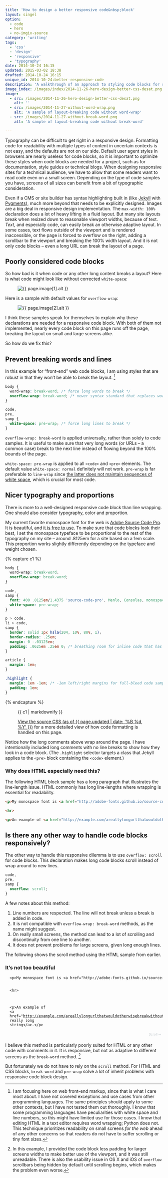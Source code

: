 ```yaml
---
title: 'How to design a better responsive code&nbsp;block'
layout: singel
option:
  - code
  - hero
  - no-imgix-source
category: 'writing'
tags:
  - 'css'
  - 'design'
  - 'responsive'
  - 'typography'
date: 2014-10-24 16:15
updated: 2015-03-02 18:38
drafted: 2014-10-24 16:15
unique_id: 2014-10-24:better-responsive-code
description: 'A walkthrough of an approach to styling code blocks for responsive websites and technical documentation.'
image_index: /images/index/2014-11-26-hero-design-better-css-desat.png
image:
  - src: /images/2014-11-26-hero-design-better-css-desat.png
    alt: ''
  - src: /images/2014-11-27-without-word-wrap.png
    alt: 'A sample of layout-breaking code without word-wrap'
  - src: /images/2014-11-27-without-break-word.png
    alt: 'A sample of layout-breaking code without break-word'

---
```


Typography can be difficult to get right in a responsive design. Formatting code for readability with multiple types of content in uncertain contexts is not easy, and the defaults are not on our side. Default user agent styles in browsers are nearly useless for code blocks, so it is important to optimize these styles when code blocks are needed for a project, such as for documentation, style guides or technical blogs. When designing responsive sites for a technical audience, we have to allow that some readers want to read code even on a small screen. Depending on the type of code samples you have, screens of all sizes can benefit from a bit of typographic consideration.

Even if a CMS or site builder has syntax highlighting built in (like [Jekyll](http://jekyllrb.com) with [Pygments](http://pygments.org/)), much more beyond that needs to be explicitly designed. Images are a big deal in responsive design implementation. The `max-width: 100%` declaration does a lot of heavy lifting in a fluid layout. But many site layouts break when resized down to reasonable viewport widths, because of text. *Text*, and especially code, can easily break an otherwise adaptive layout. In some cases, text flows outside of the viewport and is rendered inaccessible, or the page is forced to overflow on the right, adding a scrollbar to the viewport and breaking the 100% width layout. And it is not only code blocks – even a long URL can break the layout of a page.

## Poorly considered code blocks

So how bad is it when code or any other long content breaks a layout? Here is what code might look like without corrected `white-space`:

<figure class="image--narrow screenshot">
  <img
    src="{{ page.image[1].src | imgix_url }}"
    alt="{{ page.image[1].alt }}">
</figure>

Here is a sample with default values for `overflow-wrap`:

<figure class="image--narrow screenshot">
  <img
    src="{{ page.image[2].src | imgix_url }}"
    alt="{{ page.image[2].alt }}">
</figure>

I think these samples speak for themselves to explain why these declarations are needed for a responsive code block. With both of them not implemented, nearly every code block on this page runs off the page, breaking the layout on small and large screens alike.

So how do we fix this?

## Prevent breaking words and lines

In this example for “front-end” web code blocks, I am using styles that are robust in that they won’t be able to break the layout. [^1]

```css
body {
  word-wrap: break-word; /* force long words to break */
  overflow-wrap: break-word; /* newer syntax standard that replaces word-wrap */
}

code,
pre,
samp {
  white-space: pre-wrap; /* force long lines to break */
}
```

`overflow-wrap: break-word` is applied universally, rather than solely to code samples. It is useful to make sure that very long words (or URLs – a common case) break to the next line instead of flowing beyond the 100% bounds of the page.

`white-space: pre-wrap` is applied to all `<code>` and `<pre>` elements. The default value `white-space: normal` definitely will not work. `pre-wrap` is far preferable to `line-wrap` since [the latter does not maintain sequences of white space](https://developer.mozilla.org/en-US/docs/Web/CSS/white-space), which is crucial for most code.

## Nicer typography and proportions

There is more to a well-designed responsive code block than line wrapping. One should also consider typography, color and proportion.

My current favorite monospace font for the web is [Adobe Source Code Pro](http://adobe-fonts.github.io/source-code-pro). It is beautiful, and [it is free to use](http://www.google.com/fonts/specimen/Source+Code+Pro). To make sure that code blocks look their best, I set the monospace typeface to be proportional to the rest of the typography on my site – around .8125em for a site based on a 1em scale. This proportion works slightly differently depending on the typeface and weight chosen.

{% capture c1 %}
```css
body {
  word-wrap: break-word;
  overflow-wrap: break-word;
}

code,
samp {
  font: 400 .8125em/1.4375 'source-code-pro', Menlo, Consolas, monospace; /* Source Code Pro with fallbacks. */
  white-space: pre-wrap;
}

p > code,
li > code,
samp {
  border: solid 1px hsla(204, 10%, 80%, 1);
  border-radius: .25em;
  margin: 0 -.03125em;
  padding: .0625em .25em 0; /* breathing room for inline code that has a different background or an outline */
}

article {
  margin: 1em;
}

.highlight {
  margin: 1em -1em; /* -1em left/right margins for full-bleed code samples */
  padding: 1em;
}
```
{% endcapture %}

<figure class="code">
{{ c1 | markdownify }}
<figcaption><p><a href="https://github.com/opattison/olivermakes/blob/53efd647ca65d7ad271db2a6e33555f118d8d44f/main.scss#L227">View the source CSS (as of {{ page.updated | date: '%B %d, %Y' }})</a> for a more detailed view of how code formatting is handled on this page.</p></figcaption>
</figure>

Notice how the long comments above wrap around the page. I have intentionally included long comments with no line breaks to show how they look in a code block. (The `.highlight` selector targets a class that Jekyll applies to the `<pre>` block containing the `<code>` element.)

### Why does HTML especially need this?

The following HTML block sample has a long paragraph that illustrates the line-length issue. HTML commonly has long line-lengths where wrapping is essential for readability.

```html
<p>My monospace font is <a href="http://adobe-fonts.github.io/source-code-pro">Adobe Source Code Pro</a>. It is beautiful, and <a href="http://www.google.com/fonts/specimen/Source+Code+Pro">it is free to use</a>. To make sure that code blocks look their best, I set the monospace typeface to be proportional to the rest of the typography on my site – around .8125em for a site based on a 1em scale. This proportion works slightly differently depending on the typeface and weight chosen.</p>

<hr>

<p>An example of <a href="http://example.com/areallylongurlthatwouldotherwisebreakwithoutbreakword">a really long string</a>.</p>
```

## Is there any other way to handle code blocks responsively?

The other way to handle this responsive dilemma is to use `overflow: scroll` for code blocks. This declaration makes long code blocks scroll instead of wrap around to new lines.

```css
code,
pre,
samp {
  overflow: scroll;
}
```

A few notes about this method:

1. Line numbers are respected. The line will not break unless a break is added in code.
2. It is not compatible with `overflow-wrap: break-word` methods, as the name might suggest.
3. On really small screens, the method can lead to a lot of scrolling and discontinuity from one line to another.
4. It does not prevent problems for large screens, given long enough lines.

The following shows the scroll method using the HTML sample from earlier.

### It’s not too beautiful

<div class="highlighter-rouge" style="position: relative;">
<pre class="highlight" style=" overflow: scroll; padding-bottom: 1.5em; padding-left: 1em; padding-right: 1em;"><code class="language-html" data-lang="html" style="word-wrap: normal; overflow-wrap: normal; white-space: pre"><span class="nt">&lt;p&gt;</span>My monospace font is <span class="nt">&lt;a</span> <span class="na">href=</span><span class="s">&quot;http://adobe-fonts.github.io/source-code-pro&quot;</span><span class="nt">&gt;</span>Adobe Source Code Pro<span class="nt">&lt;/a&gt;</span>. It is beautiful, and <span class="nt">&lt;a</span> <span class="na">href=</span><span class="s">&quot;http://www.google.com/fonts/specimen/Source+Code+Pro&quot;</span><span class="nt">&gt;</span>it is free to use<span class="nt">&lt;/a&gt;</span>. To make sure that code blocks look their best, I set the monospace typeface to be proportional to the rest of the typography on my site – around .8125em for a site based on a 1em scale. This proportion works slightly differently depending on the typeface and weight chosen.<span class="nt">&lt;/p&gt;</span>

<span class="nt">&lt;hr&gt;</span>

<span class="nt">&lt;p&gt;</span>An example of <span class="nt">&lt;a</span> <span class="na">href=</span><span class="s">&quot;http://example.com/areallylongurlthatwouldotherwisebreakwithoutbreakword&quot;</span><span class="nt">&gt;</span>a really long string<span class="nt">&lt;/a&gt;</span>.<span class="nt">&lt;/p&gt;</span></code></pre>
<div style="color: hsla(204, 10%, 80%, 1); font-size: .75em; font-weight: 400; padding: .5em; position: absolute; bottom: 0; right: 0;">Scroll ⇀</div>
</div>

I believe this method is particularly poorly suited for HTML or any other code with comments in it. It is responsive, but not as adaptive to different screens as the `break-word` method. [^2]

But fortunately we do not have to rely on the `scroll` method. For HTML and CSS blocks, `break-word` and `pre-wrap` solve a lot of inherit problems with responsive code block design.

[^1]: I am focusing here on web front-end markup, since that is what I care most about. I have not covered exceptions and use cases from other programming languages. The same principles should apply to some other contexts, but I have not tested them out thoroughly. I know that some programming languages have peculiarities with white space and line numbers, so this might have limited use for those cases. I know that editing HTML in a text editor requires word wrapping; Python does not. This technique prioritizes readability on small screens *for the web* ahead of any other concerns so that readers do not have to suffer scrolling or tiny font sizes.
[^2]: In this example, I provided the code block less padding for larger screens widths to make better use of the viewport, and it was still unreadable. There is also the usability issue in OS X and iOS of `overflow` scrollbars being hidden by default until scrolling begins, which makes the problem even worse.
